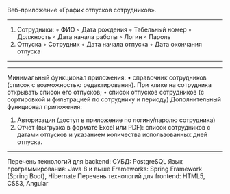 
Веб-приложение «График отпусков сотрудников».

***
1. Сотрудники:
◦ ФИО
◦ Дата рождения
◦ Табельный номер
◦ Должность
◦ Дата начала работы
◦ Логин
◦ Пароль
2. Отпуска
◦ Сотрудник
◦ Дата начала отпуска
◦ Дата окончания отпуска
***

***
Минимальный функционал приложения:
• справочник сотрудников (список с возможностью редактирования). При клике на
сотрудника открывать список его отпусков;
• список отпусков сотрудников (с сортировкой и фильтрацией по сотруднику и периоду)
Дополнительный функционал приложения:
1. Авторизация (доступ в приложение по логину/паролю сотрудника)
2. Отчет (выгрузка в формате Excel или PDF): список сотрудников с датами отпусков и
указанием количества использованных дней отпуска.
***
Перечень технологий для backend:
СУБД: PostgreSQL
Язык программирования: Java 8 и выше
Frameworks: Spring Framework (Spring Boot), Hibernate
Перечень технологий для frontend:
HTML5, CSS3, Angular

